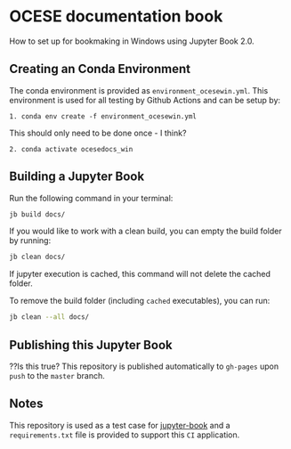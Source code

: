 # OCESE documentation book

How to set up for bookmaking in Windows using Jupyter Book 2.0.

## Creating an Conda Environment

The conda environment is provided as `environment_ocesewin.yml`. This environment is used for all testing by Github Actions and can be setup by:

`1. conda env create -f environment_ocesewin.yml`

This should only need to be done once - I think?

`2. conda activate ocesedocs_win`

## Building a Jupyter Book

Run the following command in your terminal:

```bash
jb build docs/
```

If you would like to work with a clean build, you can empty the build folder by running:

```bash
jb clean docs/
```

If jupyter execution is cached, this command will not delete the cached folder.

To remove the build folder (including `cached` executables), you can run:

```bash
jb clean --all docs/
```

## Publishing this Jupyter Book

??Is this true? This repository is published automatically to `gh-pages` upon `push` to the `master` branch.

## Notes

This repository is used as a test case for [jupyter-book](https://github.com/executablebooks/jupyter-book) and a `requirements.txt` file is provided to support this `CI` application.
